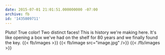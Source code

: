 ```yaml
---
date: 2015-07-01 21:01:51.000000000 -07:00
archive: fb
id: '1435809711'
---
```


Pluto! True color! Two distinct faces! This is history we're making here. It's like opening a box we've had on the shelf for 80 years and we finally found the key.
{{< fb/images >}}
{{< fb/image src="image.jpg" />}}
{{< /fb/images >}}
